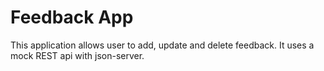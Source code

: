 # Feedback App

This application allows user to add, update and delete feedback. It uses a mock REST api with json-server.